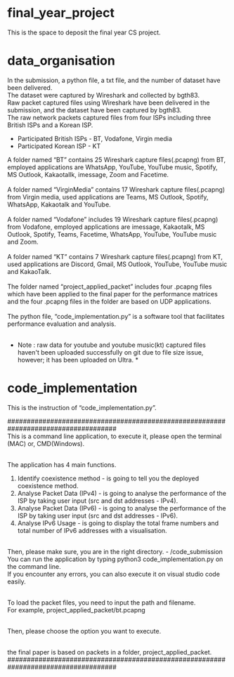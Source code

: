 # final_year_project
This is the space to deposit the final year CS project.

# data_organisation
In the submission, a python file, a txt file, and the number of dataset have been delivered. <br/> 
The dataset were captured by Wireshark and collected by bgth83. <br/> 
Raw packet captured files using Wireshark have been delivered in the submission, and the dataset have been captured by bgth83.<br/> 
The raw network packets captured files from four ISPs including three British ISPs and a Korean ISP. <br/> 
- Participated British ISPs - BT, Vodafone, Virgin media
- Participated Korean ISP - KT
 
A folder named “BT” contains 25 Wireshark capture files(.pcapng) from BT, employed applications are WhatsApp, YouTube, YouTube music, Spotify, MS Outlook, Kakaotallk, imessage, Zoom and Facetime.<br/> 
<br/> 
A folder named “VirginMedia” contains 17 Wireshark capture files(.pcapng) from Virgin media, used applications are Teams, MS Outlook, Spotify, WhatsApp, Kakaotalk and YouTube. <br/> 
<br/> 
A folder named “Vodafone” includes 19 Wireshark capture files(.pcapng) from Vodafone, employed applications are imessage, Kakaotalk, MS Outlook, Spotify, Teams, Facetime, WhatsApp, YouTube, YouTube music and Zoom. <br/> 
<br/> 
A folder named “KT” contains 7 Wireshark capture files(.pcapng) from KT, used applications are Discord, Gmail, MS Outlook, YouTube, YouTube music and KakaoTalk. <br/> <br/> 
The folder named “project_applied_packet” includes four .pcapng files which have been applied to the final paper for the performance matrices and the four .pcapng files in the folder are based on UDP applications.<br/> <br/> 
The python file, “code_implementation.py” is a software tool that facilitates performance evaluation and analysis. <br/> <br/> 
* Note : raw data for youtube and youtube music(kt) captured files haven't been uploaded successfully on git due to file size issue, however; it has been uploaded on Ultra. *

# code_implementation
This is the instruction of “code_implementation.py”.

#################################################################################### <br/> 
This is a command line application, to execute it, please open the terminal (MAC) or, CMD(Windows).<br/> <br/> 

The application has 4 main functions.<br/> 
1. Identify coexistence method - is going to tell you the deployed coexistence method.<br/> 
2. Analyse Packet Data (IPv4) - is going to analyse the performance of the ISP by taking user input (src and dst addresses - IPv4).<br/> 
3. Analyse Packet Data (IPv6) - is going to analyse the performance of the ISP by taking user input (src and dst addresses - IPv6).<br/> 
4. Analyse IPv6 Usage - is going to display the total frame numbers and total number of IPv6 addresses with a visualisation.<br/> <br/> 

Then, please make sure, you are in the right directory. - /code_submission<br/> 
You can run the application by typing python3 code_implementation.py on the command line.<br/> 
If you encounter any errors, you can also execute it on visual studio code easily.<br/> <br/> 

To load the packet files, you need to input the path and filename.<br/> 
For example, project_applied_packet/bt.pcapng<br/> <br/> 

Then, please choose the option you want to execute.<br/> <br/> 


the final paper is based on packets in a folder, project_applied_packet. <br/> 
####################################################################################




